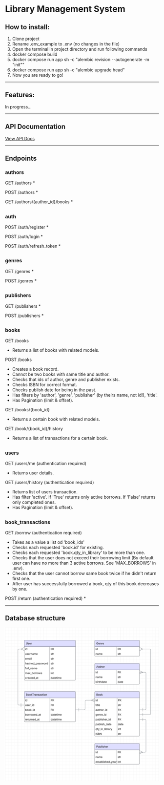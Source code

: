 # Library Management System

## How to install:
1) Clone project
2) Rename .env_example to .env (no changes in the file)
3) Open the terminal in project directory and run following commands
4) docker compose build
5) docker compose run app sh -c "alembic revision --autogenerate -m "init""
6) docker compose run app sh -c "alembic upgrade head" 
7) Now you are ready to go!

***

## Features:
In progress...

***

## API Documentation
[View API Docs](https://nero1933.github.io/library-management-system/)

***

## Endpoints
### authors
GET /authors
*

POST /authors
*

GET /authors/{author_id}/books
*

##

### auth
POST /auth/register
*

POST /auth/login
*

POST /auth/refresh_token
*

##

### genres
GET /genres
*

POST /genres
*

##

### publishers
GET /publishers
*

POST /publishers
*

##

### books
GET /books
* Returns a list of books with related models.

POST /books
* Creates a book record.
* Cannot be two books with same title and author.
* Checks that ids of author, genre and publisher exists.
* Checks ISBN for correct format.
* Checks publish date for being in the past.
* Has filters by 'author', 'genre', 'publisher' (by theirs name, not id!), 'title'.
* Has Pagination (limit & offset).

GET /books/{book_id}
* Returns a certain book with related models.

GET /book/{book_id}/history
* Returns a list of transactions for a certain book.

##

### users
GET /users/me (authentication required)
* Returns user details.

GET /users/history (authentication required)
* Returns list of users transaction.
* Has filter 'active'. If 'True' returns only active borrows. If 'False' returns only completed ones.
* Has Pagination (limit & offset).

##

### book_transactions
GET /borrow (authentication required)
* Takes as a value a list od 'book_ids'
* Checks each requested 'book.id' for existing.
* Checks each requested 'book.qty_in_library' to be more than one.
* Checks that the user does not exceed their borrowing limit (By default user can have no more than 3 active borrows. See 'MAX_BORROWS' in .env).
* Checks that the user cannot borrow same book twice if he didn't return first one.
* After user has successfully borrowed a book, qty of this book decreases by one. 

POST /return (authentication required)
*

***

## Database structure
![db structure](db_structure.png)
